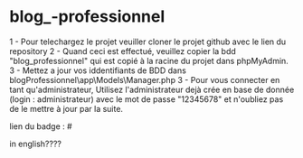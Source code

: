 # blog_-professionnel

1 - Pour telechargez le projet veuiller cloner le projet github avec le lien du repository
2 - Quand ceci est effectué, veuillez copier la bdd "blog_professionnel" qui est copié à la racine du projet dans phpMyAdmin.
3 - Mettez a jour vos iddentifiants de BDD dans blogProfessionnel\app\Models\Manager.php
3 - Pour vous connecter en tant qu'administrateur, Utilisez l'administrateur dejà crée en base de donnée (login : administrateur) avec le mot de passe "12345678" et n'oubliez pas de le mettre à jour par la suite.

lien du badge : #

in english????
